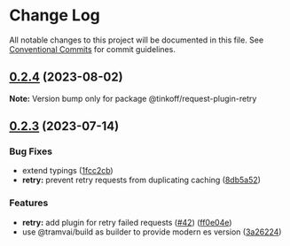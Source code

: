 # Change Log

All notable changes to this project will be documented in this file.
See [Conventional Commits](https://conventionalcommits.org) for commit guidelines.

## [0.2.4](https://github.com/Tinkoff/tinkoff-request/compare/@tinkoff/request-plugin-retry@0.2.3...@tinkoff/request-plugin-retry@0.2.4) (2023-08-02)

**Note:** Version bump only for package @tinkoff/request-plugin-retry





## [0.2.3](https://github.com/Tinkoff/tinkoff-request/compare/@tinkoff/request-plugin-retry@0.2.3...@tinkoff/request-plugin-retry@0.2.3) (2023-07-14)


### Bug Fixes

* extend typings ([1fcc2cb](https://github.com/Tinkoff/tinkoff-request/commit/1fcc2cb32597b10d788de36303507e385042fc96))
* **retry:** prevent retry requests from duplicating caching ([8db5a52](https://github.com/Tinkoff/tinkoff-request/commit/8db5a5223ccfd97c74e70df0c1a523e7dfd42b45))


### Features

* **retry:** add plugin for retry failed requests ([#42](https://github.com/Tinkoff/tinkoff-request/issues/42)) ([ff0e04e](https://github.com/Tinkoff/tinkoff-request/commit/ff0e04e933b46a8bdad488bf8882f0c0d19b6cb9))
* use @tramvai/build as builder to provide modern es version ([3a26224](https://github.com/Tinkoff/tinkoff-request/commit/3a26224221d4fc073938cf32c2f147515620c28e))
